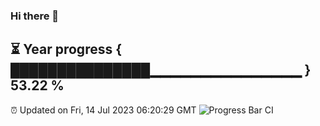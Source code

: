 ### Hi there 👋
⏳ Year progress { ███████████████▁▁▁▁▁▁▁▁▁▁▁▁▁▁▁ } 53.22 %
---
⏰ Updated on Fri, 14 Jul 2023 06:20:29 GMT
![Progress Bar CI](https://github.com/liununu/liununu/workflows/Progress%20Bar%20CI/badge.svg)
